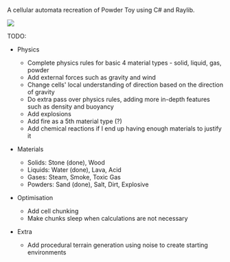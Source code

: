 A cellular automata recreation of Powder Toy using C# and Raylib.

![](Media/sand.gif)

TODO:

- Physics
  - Complete physics rules for basic 4 material types - solid, liquid, gas, powder
  - Add external forces such as gravity and wind
  - Change cells' local understanding of direction based on the direction of gravity
  - Do extra pass over physics rules, adding more in-depth features such as density and buoyancy
  - Add explosions
  - Add fire as a 5th material type (?)
  - Add chemical reactions if I end up having enough materials to justify it

- Materials
  - Solids: Stone (done), Wood
  - Liquids: Water (done), Lava, Acid
  - Gases: Steam, Smoke, Toxic Gas
  - Powders: Sand (done), Salt, Dirt, Explosive

- Optimisation
  - Add cell chunking
  - Make chunks sleep when calculations are not necessary

- Extra
  - Add procedural terrain generation using noise to create starting environments
